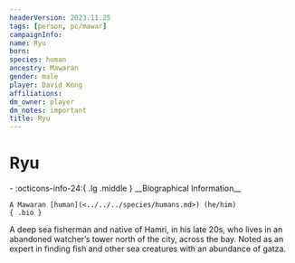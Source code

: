 ```yaml
---
headerVersion: 2023.11.25
tags: [person, pc/mawar]
campaignInfo:
name: Ryu
born:
species: human
ancestry: Mawaran
gender: male
player: David Kong
affiliations:
dm_owner: player
dm_notes: important
title: Ryu
---
```

# Ryu
<div class="grid cards ext-narrow-margin ext-one-column" markdown>
- :octicons-info-24:{ .lg .middle } __Biographical Information__

    A Mawaran [human](<../../../species/humans.md>) (he/him)  
    { .bio }

</div>


A deep sea fisherman and native of Hamri, in his late 20s, who lives in an abandoned watcher’s tower north of the city, across the bay. Noted as an expert in finding fish and other sea creatures with an abundance of gatza.